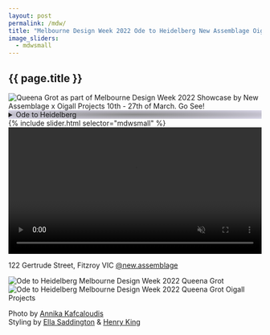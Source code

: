 ```yaml
---
layout: post
permalink: /mdw/
title: "Melbourne Design Week 2022 Ode to Heidelberg New Assemblage Oigall Projects NGV"
image_sliders:
  - mdwsmall
---
```

<section class="section fadeup clear">

  <h2>{{ page.title }}</h2>

  <div class="col-1-1">
    <img src="/qg/assets/images/mdw/mdw_pinklady.jpg" alt="Queena Grot as part of Melbourne Design Week 2022 Showcase by New Assemblage x Oigall Projects 10th - 27th of March. Go See!"/>
  </div>

  <div class="col-5-8">
    <details style="background: radial-gradient(#8a8a8a, #50419933);">
      <summary>Ode to Heidelberg</summary>
      <br>Glazed Ceramic Lamp, Flower Holder
      <br>40 x 29 x 23 cm
      <br>E27 bulb 
      <br>AU socket
      <br><br>Purchase/Visit at
      <br>SHOWCASE by New Assemblage
      <br>MELBOURNE DESIGN WEEK 2022
      <br>Oigall Projects - March 10th - 27th
    </details>
    <div id="slideshow">
    {% include slider.html selector="mdwsmall" %}
    </div> 
  </div>

  <div class="col-3-8">
    <a href="https://newassemblage.com/">
      <video width="100%" autoplay muted loop>
        <source src="/qg/assets/images/mdw/Showcase_New-Assemblage_Initial-Post.mp4" type="video/mp4">
      </video>
    </a>
    <p>122 Gertrude Street, Fitzroy VIC <a href="https://www.instagram.com/new.assemblage/">@new.assemblage</a></p>
    <img src="/qg/assets/images/mdw/IMG_4302.JPG" alt="Ode to Heidelberg Melbourne Design Week 2022 Queena Grot"/>
  </div>

  <div class="col-1-1">
    <img src="/qg/assets/images/mdw/IMG_8715.JPG" alt="Ode to Heidelberg Melbourne Design Week 2022 Queena Grot Oigall Projects"/>
    <p>
      Photo by <a href="https://www.instagram.com/annikakafcaloudis/">Annika Kafcaloudis</a>
      <br>Styling by <a href="https://www.instagram.com/ella_saddington/">Ella Saddington</a> & <a href="https://www.instagram.com/@you1anna/">Henry King</a>
    </p>
  </div>

</section>
